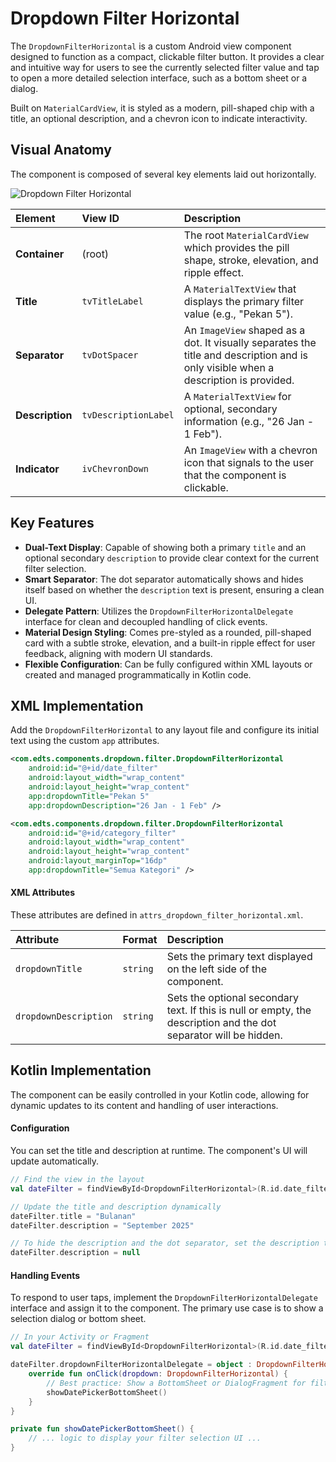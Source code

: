 # Dropdown Filter Horizontal
The `DropdownFilterHorizontal` is a custom Android view component designed to function as a compact, clickable filter button. It provides a clear and intuitive way for users to see the currently selected filter value and tap to open a more detailed selection interface, such as a bottom sheet or a dialog.

Built on `MaterialCardView`, it is styled as a modern, pill-shaped chip with a title, an optional description, and a chevron icon to indicate interactivity.

## Visual Anatomy
The component is composed of several key elements laid out horizontally.

![Dropdown Filter Horizontal](https://res.cloudinary.com/fauzanspratama/image/upload/v1759299514/Dropdown_Filter_Horizontal_bmyhjt.png)

| Element         | View ID              | Description                                                                                                                         |
| :-------------- | :------------------- | :---------------------------------------------------------------------------------------------------------------------------------- |
| **Container**   | (root)               | The root `MaterialCardView` which provides the pill shape, stroke, elevation, and ripple effect.                                    |
| **Title**       | `tvTitleLabel`       | A `MaterialTextView` that displays the primary filter value (e.g., "Pekan 5").                                                      |
| **Separator**   | `tvDotSpacer`        | An `ImageView` shaped as a dot. It visually separates the title and description and is only visible when a description is provided. |
| **Description** | `tvDescriptionLabel` | A `MaterialTextView` for optional, secondary information (e.g., "26 Jan - 1 Feb").                                                  |
| **Indicator**   | `ivChevronDown`      | An `ImageView` with a chevron icon that signals to the user that the component is clickable.                                        |

## Key Features
- **Dual-Text Display**: Capable of showing both a primary `title` and an optional secondary `description` to provide clear context for the current filter selection.
- **Smart Separator**: The dot separator automatically shows and hides itself based on whether the `description` text is present, ensuring a clean UI.
- **Delegate Pattern**: Utilizes the `DropdownFilterHorizontalDelegate` interface for clean and decoupled handling of click events.
- **Material Design Styling**: Comes pre-styled as a rounded, pill-shaped card with a subtle stroke, elevation, and a built-in ripple effect for user feedback, aligning with modern UI standards.
- **Flexible Configuration**: Can be fully configured within XML layouts or created and managed programmatically in Kotlin code.

## XML Implementation
Add the `DropdownFilterHorizontal` to any layout file and configure its initial text using the custom `app` attributes.

```XML
<com.edts.components.dropdown.filter.DropdownFilterHorizontal
    android:id="@+id/date_filter"
    android:layout_width="wrap_content"
    android:layout_height="wrap_content"
    app:dropdownTitle="Pekan 5"
    app:dropdownDescription="26 Jan - 1 Feb" />

<com.edts.components.dropdown.filter.DropdownFilterHorizontal
    android:id="@+id/category_filter"
    android:layout_width="wrap_content"
    android:layout_height="wrap_content"
    android:layout_marginTop="16dp"
    app:dropdownTitle="Semua Kategori" />
```

#### XML Attributes
These attributes are defined in `attrs_dropdown_filter_horizontal.xml`.

| Attribute             | Format   | Description                                                                                                       |
| :-------------------- | :------- | :---------------------------------------------------------------------------------------------------------------- |
| `dropdownTitle`       | `string` | Sets the primary text displayed on the left side of the component.                                                |
| `dropdownDescription` | `string` | Sets the optional secondary text. If this is null or empty, the description and the dot separator will be hidden. |

## Kotlin Implementation
The component can be easily controlled in your Kotlin code, allowing for dynamic updates to its content and handling of user interactions.

#### Configuration
You can set the title and description at runtime. The component's UI will update automatically.

```Kotlin
// Find the view in the layout
val dateFilter = findViewById<DropdownFilterHorizontal>(R.id.date_filter)

// Update the title and description dynamically
dateFilter.title = "Bulanan"
dateFilter.description = "September 2025"

// To hide the description and the dot separator, set the description to null or empty
dateFilter.description = null
```

#### Handling Events
To respond to user taps, implement the `DropdownFilterHorizontalDelegate` interface and assign it to the component. The primary use case is to show a selection dialog or bottom sheet.

```Kotlin
// In your Activity or Fragment
val dateFilter = findViewById<DropdownFilterHorizontal>(R.id.date_filter)

dateFilter.dropdownFilterHorizontalDelegate = object : DropdownFilterHorizontalDelegate {
    override fun onClick(dropdown: DropdownFilterHorizontal) {
        // Best practice: Show a BottomSheet or DialogFragment for filter options
        showDatePickerBottomSheet()
    }
}

private fun showDatePickerBottomSheet() {
    // ... logic to display your filter selection UI ...
}
```

